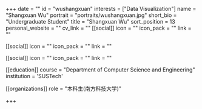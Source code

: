+++
date = ""
id = "wushangxuan"
interests = ["Data Visualization"]
name = "Shangxuan Wu"
portrait = "portraits/wushangxuan.jpg"
short_bio = "Undergraduate Student"
title = "Shangxuan Wu"
sort_position = 13
personal_website = ""
cv_link = ""
[[social]]
    icon = ""
    icon_pack = ""
    link = ""

[[social]]
    icon = ""
    icon_pack = ""
    link = ""

[[social]]
    icon = ""
    icon_pack = ""
    link = ""

[[education]]
    course = "Department of Computer Science and Engineering"
    institution = 'SUSTech'

[[organizations]]
    role = "本科生(南方科技大学)"

+++

